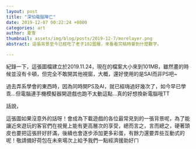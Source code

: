 ```yaml
---
layout: post
title: "深怕電腦陣亡"
date: 2019-12-07 00:22:24 +0800
categories: art
author: 夏雪
thumbnail: assets/img/blog/posts/2019-12-7/morelayer.png
abstract: 這張背景至今已經吃了老子102圖層，來看看完稿時會到什麼數字。

---
```

紀錄一下，這張圖檔建立於2019.11.24，現在的檔案大小來到101MB，雖然畫的時候並沒有卡頓，但完全不敢開其他視窗，大概，還好使用的是SAI而非PS吧~

過去弄系學會的東西時，因為同時開PS及AI，就已經嗨過好幾次了，如今早已學乖...但電腦連手機模擬器開遊戲也跑不太動這點...真的好想換新電腦哦TT

話說，

這張圖如果沒意外的話呀！會成為下載遊戲的各位最常見到的一張背景呢，為了能讓近來遊玩的客官們在視覺上能有更高層次的享受，總而言之，言而總之，硬著頭皮也要把這張肝好肝滿，後續也會逐步添加更多彩蛋，有餘力還要弄些互動式的呢！敬請備好荷包在未來場次上給予我們一點經濟援助好ㄇ